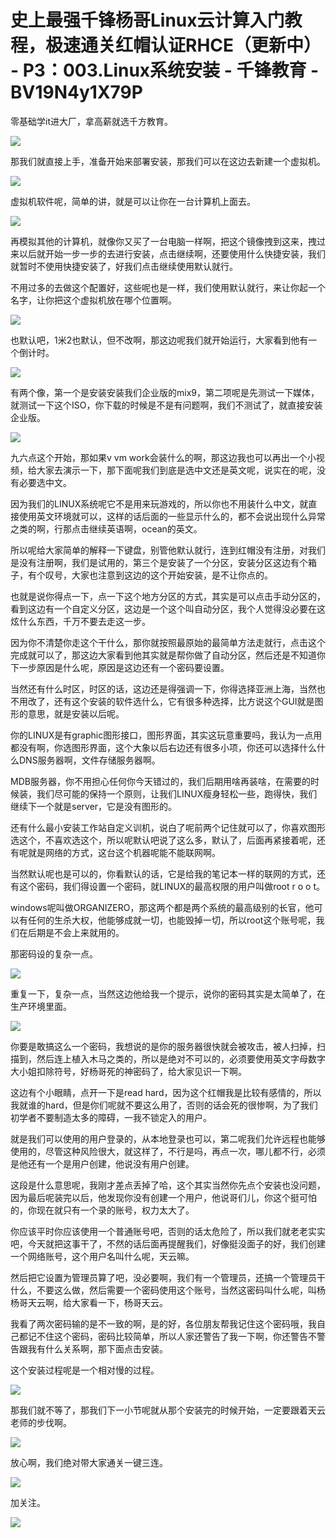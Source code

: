 # 史上最强千锋杨哥Linux云计算入门教程，极速通关红帽认证RHCE（更新中） - P3：003.Linux系统安装 - 千锋教育 - BV19N4y1X79P

零基础学it进大厂，拿高薪就选千方教育。

![](img/7d69d1ee564a0d3bf77251050f4e5629_1.png)

那我们就直接上手，准备开始来部署安装，那我们可以在这边去新建一个虚拟机。

![](img/7d69d1ee564a0d3bf77251050f4e5629_3.png)

虚拟机软件呢，简单的讲，就是可以让你在一台计算机上面去。

![](img/7d69d1ee564a0d3bf77251050f4e5629_5.png)

再模拟其他的计算机，就像你又买了一台电脑一样啊，把这个镜像拽到这来，拽过来以后就开始一步一步的去进行安装，点击继续啊，还要使用什么快捷安装，我们就暂时不使用快捷安装了，好我们点击继续使用默认就行。

不用过多的去做这个配置好，这些呢也是一样，我们使用默认就行，来让你起一个名字，让你把这个虚拟机放在哪个位置啊。



![](img/7d69d1ee564a0d3bf77251050f4e5629_7.png)

也默认吧，1米2也默认，但不改啊，那这边呢我们就开始运行，大家看到他有一个倒计时。

![](img/7d69d1ee564a0d3bf77251050f4e5629_9.png)

有两个像，第一个是安装安装我们企业版的mix9，第二项呢是先测试一下媒体，就测试一下这个ISO，你下载的时候是不是有问题啊，我们不测试了，就直接安装企业版。



![](img/7d69d1ee564a0d3bf77251050f4e5629_11.png)

九六点这个开始，那如果v vm work会装什么的啊，那这边我也可以再出一个小视频，给大家去演示一下，那下面呢我们到底是选中文还是英文呢，说实在的呢，没有必要选中文。

因为我们的LINUX系统呢它不是用来玩游戏的，所以你也不用装什么中文，就直接使用英文环境就可以，这样的话后面的一些显示什么的，都不会说出现什么异常之类的啊，行那点击继续英语啊，ocean的英文。

所以呢给大家简单的解释一下键盘，别管他默认就行，连到红帽没有注册，对我们是没有注册啊，我们是试用的，第三个是安装了一个分区，安装分区这边有个箱子，有个叹号，大家也注意到这边的这个开始安装，是不让你点的。

也就是说你得点一下，点一下这个地方分区的方式，其实是可以点击手动分区的，看到这边有一个自定义分区，这边是一个这个叫自动分区，我个人觉得没必要在这炫什么东西，千万不要去走这一步。

因为你不清楚你走这个干什么，那你就按照最原始的最简单方法走就行，点击这个完成就可以了，那这边大家看到他其实就是帮你做了自动分区，然后还是不知道你下一步原因是什么呢，原因是这边还有一个密码要设置。

当然还有什么时区，时区的话，这边还是得强调一下，你得选择亚洲上海，当然也不用改了，还有这个安装的软件选什么，它有很多种选择，比方说这个GUI就是图形的意思，就是安装以后呢。

你的LINUX是有graphic图形接口，图形界面，其实这玩意重要吗，我认为一点用都没有啊，你选图形界面，这个大象以后右边还有很多小项，你还可以选择什么什么DNS服务器啊，文件存储服务器啊。

MDB服务器，你不用担心任何你今天错过的，我们后期用啥再装啥，在需要的时候装，我们尽可能的保持一个原则，让我们LINUX瘦身轻松一些，跑得快，我们继续下一个就是server，它是没有图形的。

还有什么最小安装工作站自定义训机，说白了呢前两个记住就可以了，你喜欢图形选这个，不喜欢选这个，所以呢默认吧说了这么多，默认了，后面再紧接着呢，还有呢就是网络的方式，这台这个机器呢能不能联网啊。

当然默认呢也是可以的，你看默认的话，它是给我的笔记本一样的联网的方式，还有这个密码，我们得设置一个密码，就LINUX的最高权限的用户叫做root r o o t。

windows呢叫做ORGANIZERO，那这两个都是两个系统的最高级别的长官，他可以有任何的生杀大权，他能够成就一切，也能毁掉一切，所以root这个账号呢，我们在后期是不会上来就用的。

那密码设的复杂一点。

![](img/7d69d1ee564a0d3bf77251050f4e5629_13.png)

重复一下，复杂一点，当然这边他给我一个提示，说你的密码其实是太简单了，在生产环境里面。

![](img/7d69d1ee564a0d3bf77251050f4e5629_15.png)

你要是敢搞这么一个密码，我想说的是你的服务器很快就会被攻击，被人扫掉，扫描到，然后连上植入木马之类的，所以是绝对不可以的，必须要使用英文字母数字大小姐扣除符号，好杨哥死的神密码了，给大家见识一下啊。

这边有个小眼睛，点开一下是read hard，因为这个红帽我是比较有感情的，所以我就谁的hard，但是你们呢就不要这么用了，否则的话会死的很惨啊，为了我们初学者不要制造太多的障碍，一我不锁定入的用户。

就是我们可以使用的用户登录的，从本地登录也可以，第二呢我们允许远程也能够使用的，尽管这种风险很大，就这样了，不行是吗，再点一次，哪儿都不行，必须是他还有一个是用户创建，他说没有用户创建。

这段是什么意思呢，我刚才差点丢掉了哈，这个其实当然你先点个安装也没问题，因为最后呢装完以后，他发现你没有创建一个用户，他说哥们儿，你这个挺可怕的，你现在就只有一个录的账号，权力太大了。

你应该平时你应该使用一个普通账号吧，否则的话太危险了，所以我们就老老实实吧，今天就把这事干了，不然的话后面再提醒我们，好像挺没面子的好，我们创建一个网络账号，这个用户名叫什么呢，天云嘛。

然后把它设置为管理员算了吧，没必要啊，我们有一个管理员，还搞一个管理员干什么，不要这么做，然后需要一个密码使用这个账号，当然这密码叫什么呢，叫杨杨哥天云啊，给大家看一下，杨哥天云。

我看了两次密码输的是不一致的啊，是的好，各位朋友帮我记住这个密码哦，我自己都记不住这个密码，密码比较简单，所以人家还警告了我一下啊，你还警告不警告跟我有什么关系啊，那下面点击安装。

这个安装过程呢是一个相对慢的过程。

![](img/7d69d1ee564a0d3bf77251050f4e5629_17.png)

那我们就不等了，那我们下一小节呢就从那个安装完的时候开始，一定要跟着天云老师的步伐啊。

![](img/7d69d1ee564a0d3bf77251050f4e5629_19.png)

放心啊，我们绝对带大家通关一键三连。

![](img/7d69d1ee564a0d3bf77251050f4e5629_21.png)

加关注。

![](img/7d69d1ee564a0d3bf77251050f4e5629_23.png)